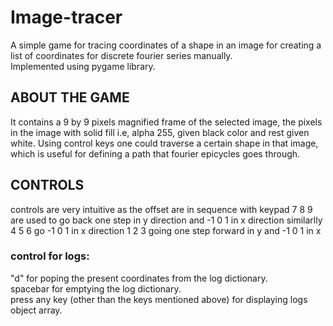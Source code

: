# Image-tracer
A simple game for tracing coordinates of a shape in an image for creating a list of coordinates for discrete fourier series manually.<br />
Implemented using pygame library.

## ABOUT THE GAME
It contains a 9 by 9 pixels magnified frame of the selected image, the pixels in the image with solid fill i.e, alpha 255, given black color and rest given white.
Using control keys one could traverse a certain shape in that image, which is useful for defining a path that fourier epicycles goes through.

## CONTROLS
controls are very intuitive as the offset are in sequence with keypad
7 8 9 are used to go back one step in y direction and -1 0 1 in x direction
similarlly 4 5 6 go -1 0 1 in x direction
1 2 3 going one step forward in y and -1 0 1 in x

### control for logs:
"d" for poping the present coordinates from the log dictionary.<br/>
spacebar for emptying the log dictionary.<br/>
press any key (other than the keys mentioned above) for displaying logs object array.<br/>
